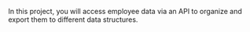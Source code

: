In this project, you will access employee data via an API to organize and export them to different data structures.
